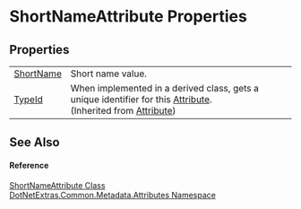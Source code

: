 # ShortNameAttribute Properties




## Properties
<table>
<tr>
<td><a href="91134bac-b657-ded4-0b9a-8e54c4ccd8c1.md">ShortName</a></td>
<td>Short name value.</td></tr>
<tr>
<td><a href="https://learn.microsoft.com/dotnet/api/system.attribute.typeid" target="_blank" rel="noopener noreferrer">TypeId</a></td>
<td>When implemented in a derived class, gets a unique identifier for this <a href="https://learn.microsoft.com/dotnet/api/system.attribute" target="_blank" rel="noopener noreferrer">Attribute</a>.<br />(Inherited from <a href="https://learn.microsoft.com/dotnet/api/system.attribute" target="_blank" rel="noopener noreferrer">Attribute</a>)</td></tr>
</table>

## See Also


#### Reference
<a href="65f3ee8b-df08-b710-3243-c74f2f588652.md">ShortNameAttribute Class</a>  
<a href="dd958b0b-acd0-7a17-8303-2ec7aa799967.md">DotNetExtras.Common.Metadata.Attributes Namespace</a>  
